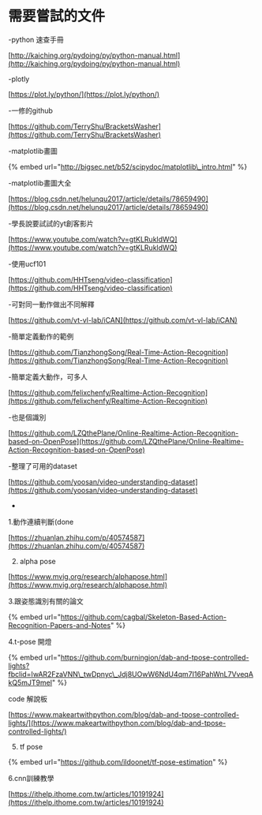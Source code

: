 # 需要嘗試的文件

-python 速查手冊

[http://kaiching.org/pydoing/py/python-manual.html](http://kaiching.org/pydoing/py/python-manual.html)

-plotly

[https://plot.ly/python/](https://plot.ly/python/)

-一修的github

[https://github.com/TerryShu/BracketsWasher](https://github.com/TerryShu/BracketsWasher)

-matplotlib畫圖

{% embed url="http://bigsec.net/b52/scipydoc/matplotlib\_intro.html" %}

-matplotlib畫圖大全

[https://blog.csdn.net/helunqu2017/article/details/78659490](https://blog.csdn.net/helunqu2017/article/details/78659490)

-學長說要試試的yt創客影片

[https://www.youtube.com/watch?v=gtKLRukldWQ](https://www.youtube.com/watch?v=gtKLRukldWQ)

-使用ucf101

[https://github.com/HHTseng/video-classification](https://github.com/HHTseng/video-classification)

-可對同一動作做出不同解釋

[https://github.com/vt-vl-lab/iCAN](https://github.com/vt-vl-lab/iCAN)



-簡單定義動作的範例

[https://github.com/TianzhongSong/Real-Time-Action-Recognition](https://github.com/TianzhongSong/Real-Time-Action-Recognition)

-簡單定義大動作，可多人

[https://github.com/felixchenfy/Realtime-Action-Recognition](https://github.com/felixchenfy/Realtime-Action-Recognition)

-也是個識別

[https://github.com/LZQthePlane/Online-Realtime-Action-Recognition-based-on-OpenPose](https://github.com/LZQthePlane/Online-Realtime-Action-Recognition-based-on-OpenPose)

-整理了可用的dataset

[https://github.com/yoosan/video-understanding-dataset](https://github.com/yoosan/video-understanding-dataset)



-

1.動作連續判斷\(done

[https://zhuanlan.zhihu.com/p/40574587](https://zhuanlan.zhihu.com/p/40574587)

2. alpha pose

[https://www.mvig.org/research/alphapose.html](https://www.mvig.org/research/alphapose.html)

3.跟姿態識別有關的論文

{% embed url="https://github.com/cagbal/Skeleton-Based-Action-Recognition-Papers-and-Notes" %}

4.t-pose 開燈

{% embed url="https://github.com/burningion/dab-and-tpose-controlled-lights?fbclid=IwAR2FzaVNN\_twDpnyc\_Jdj8UOwW6NdU4qm7I16PahWnL7VveqAkQ5mJT9meI" %}

code 解說板

[https://www.makeartwithpython.com/blog/dab-and-tpose-controlled-lights/](https://www.makeartwithpython.com/blog/dab-and-tpose-controlled-lights/)

5. tf pose

{% embed url="https://github.com/ildoonet/tf-pose-estimation" %}

6.cnn訓練教學

[https://ithelp.ithome.com.tw/articles/10191924](https://ithelp.ithome.com.tw/articles/10191924)







